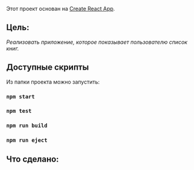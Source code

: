 Этот проект основан на [Create React App](https://github.com/facebook/create-react-app).

## Цель:

_Реализовать приложение, которое показывает пользователю список книг._

## Доступные скрипты

Из папки проекта можно запустить:

### `npm start`
### `npm test`
### `npm run build`
### `npm run eject`

## Что сделано:


